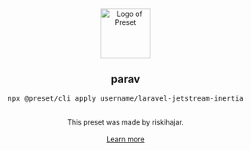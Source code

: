 <p align="center">
  <br />
  <a href="https://preset.dev">
    <img width="100" src="https://raw.githubusercontent.com/preset/preset/main/.github/assets/logo.svg" alt="Logo of Preset">
  </a>
  <br />
</p>

<h2 align="center">parav</h2>
<pre><div align="center">npx @preset/cli apply username/laravel-jetstream-inertia</div></pre>

<br />

<div align="center">
  This preset was made by riskihajar.
  <br />
  <br />
  <a href="https://preset.dev">Learn more</a>
</div>
